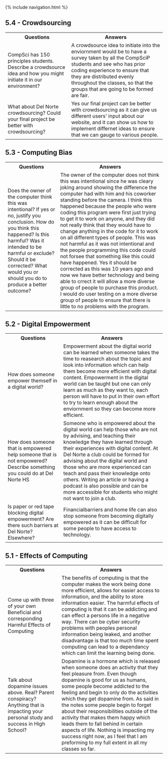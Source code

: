 {% include navigation.html %}

## 5.4 - Crowdsourcing
<table>
   <tr>
    <th>Questions</th>
    <th>Answers</th>
   </tr>
    <tr>
    <td>CompSci has 150 principles students. Describe a crowdsource idea and how you might initiate it in our environment?</td>
    <td>A crowdsource idea to initiate into the enviornment would be to have a survey taken by all the CompSciP students and see who has prior coding experience to ensure that they are distributed evenly throughout the classes, so that the groups that are going to be formed are fair.</td>
  </tr>
   </tr>
    <tr>
    <td>What about Del Norte crowdsourcing? Could your final project be better with crowdsourcing?</td>
    <td>Yes our final project can be better with crowdsourcing as it can give us different users' input about our website, and it can show us how to implement differnet ideas to ensure that we can gauge to various people. </td>
  </tr>
</table>

## 5.3 - Computing Bias
<table>
   <tr>
    <th>Questions</th>
    <th>Answers</th>
   </tr>
   <tr>
    <td>Does the owner of the computer think this was intentional? If yes or no, justify you conclusion. How do you think this happened? Is this harmful? Was it intended to be harmful or exclude? Should it be corrected? What would you or should you do to produce a better outcome?</td>
    <td>The owner of the computer does not think this was intentional since he was cleary joking around showing the difference the computer had with him and his coworker standing before the camera. I think this happened because the people who were coding this program were first just trying to get it to work on anyone, and they did not really think that they would have to change anything in the code for it to work on all different types of people. This was not harmful as it was not intentional and the people programming this code could not forsee that something like this could have happened. Yes it should be corrected as this was 10 years ago and now we have better technology and being able to crrect it will allow a more diverse group of people to purchase this product. I would do user testing on a more diverse group of people to ensure that there is little to no problems with the program.</td>
  </tr>
 </table>
   
## 5.2 - Digital Empowerment
<table>
   <tr>
    <th>Questions</th>
    <th>Answers</th>
   </tr>
   <tr>
    <td>How does someone empower themself in a digital world?</td>
    <td>Empowerment about the digital world can be learned when someone takes the time to reasearch about the topic and look into information which can help them become more efficient with digital content. Empowerment in the digital world can be taught but one can only learn as much as they want to, each person will have to put in their own effort to try to learn enough about the enviornment so they can become more efficient. </td>
  </tr>
   <tr>
    <td>How does someone that is empowered help someone that is not empowered? Describe something you could do at Del Norte HS</td>
    <td>Someone who is empowered about the digital world can help those who are not by advising, and teaching their knowledge they have learned through their experiences with digital content. At Del Norte a club could be formed for advising about the digital world and those who are more experienced can teach and pass their knowledge onto others. Writing an article or having a podcast is also possible and can be more accessible for students who might not want to join a club.</td>
  </tr>
   <tr>
    <td>Is paper or red tape blocking digital empowerment? Are there such barriers at Del Norte? Elsewhere?</td>
    <td>Financialbarriers and home life can also stop someone from becoming digitally empowered as it can be difficult for some people to have access to technology.</td>
  </tr>
  </table>
  
## 5.1 - Effects of Computing
<table>
   <tr>
    <th>Questions</th>
    <th>Answers</th>
   </tr>
   <tr>
    <td>Come up with three of your own Beneficial and corresponding Harmful Effects of Computing</td>
    <td>The benefits of computing is that the computer makes the work being done more efficient, allows for easier access to information, and the ability to store information easier. The harmful effects of computing is that it can be addicting and can effect a persons life in a negative way. There can be cyber security problems with peoples personal information being leaked, and another disadvantage is that too much time spent computing can lead to a dependancy which can limit the learning being done. </td>
  </tr>
   <tr>
    <td>Talk about dopamine issues above. Real? Parent conspiracy? Anything that is impacting your personal study and success in High School?</td>
    <td>Dopamine is a hormone which is released when someone does an activity that they feel pleasure from. Even though dopamine is good for us as humans, some people become addicted to the feeling and begin to only do the activities which they get dopamine from. As said in the notes some people begin to forget about their responsibilities outside of the activity that makes them happy which leads them to fall behind in certain aspects of life. Nothing is impacting my success right now, as I feel that I am preforming to my full extent in all my classes so far.</td>
  </tr>
  </table>


       
